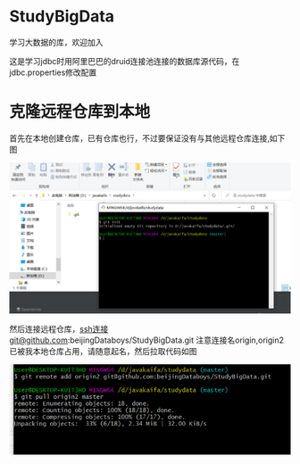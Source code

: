 # StudyBigData
学习大数据的库，欢迎加入

这是学习jdbc时用阿里巴巴的druid连接池连接的数据库源代码，在jdbc.properties修改配置

# 克隆远程仓库到本地
首先在本地创建仓库，已有仓库也行，不过要保证没有与其他远程仓库连接,如下图

![image](https://github.com/beijingDataboys/StudyBigData/blob/master/image/Snipaste_2023-04-20_21-00-41.png)

然后连接远程仓库，ssh连接git@github.com:beijingDataboys/StudyBigData.git  注意连接名origin,origin2已被我本地仓库占用，请随意起名，然后拉取代码如图

![image](https://github.com/beijingDataboys/StudyBigData/blob/master/image/Snipaste_2023-04-20_21-13-23.png)
